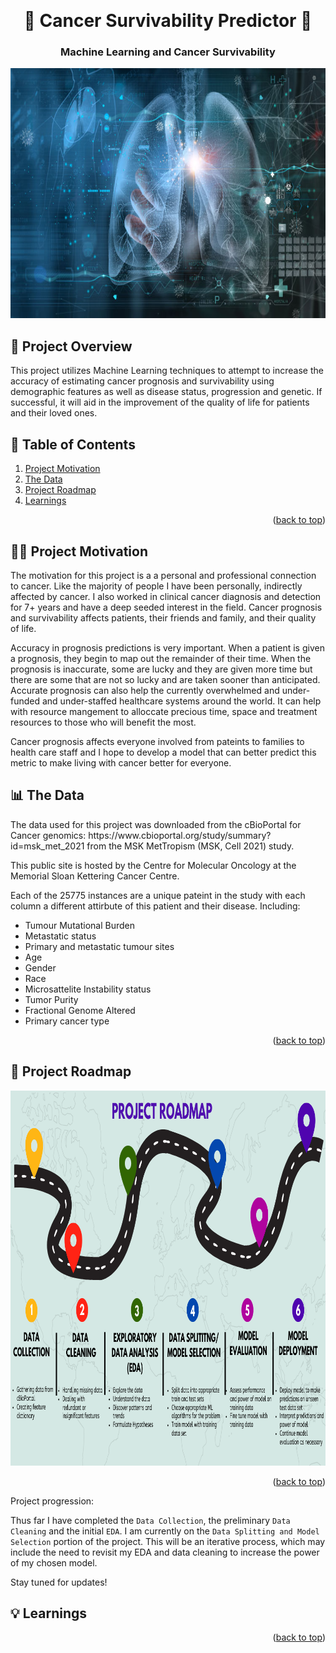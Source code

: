 <a name="readme-top"></a>
<!-- PROJECT LOGO Image: greenbutterfly/iStock/Getty Images Plus-->
<br />
<div align="center">

  # 🧬 Cancer Survivability Predictor 🧬
### Machine Learning and Cancer Survivability
<img src="Images/logo.jpeg" alt="Logo" width="600" height="400">
  </a>


</div>

## 🔎 Project Overview 

This project utilizes Machine Learning techniques to attempt to increase the accuracy of estimating cancer prognosis and survivability using demographic features as well as disease status, progression and genetic.  If successful, it will  aid in the improvement of the quality of life for patients and their loved ones. 


## 📖 Table of Contents
  
  <ol>
    <li><a href="#motivation">Project Motivation</a></li>
    <li><a href="#data">The Data</a></li>
    <li><a href="#roadmap">Project Roadmap</a></li>
    <li><a href="#learnings">Learnings</a></li>
  </ol>
</details>
<p align="right">(<a href="#readme-top">back to top</a>)</p>

<h2 id="motivation"> 💪🏽 Project Motivation </h2>

The motivation for this project is a a personal and professional connection to cancer. Like the majority of people I have been personally, indirectly affected by cancer. I also worked in clinical cancer diagnosis and detection for 7+ years and have a deep seeded interest in the field.  Cancer prognosis and survivability affects patients, their friends and family, and their quality of life.


Accuracy in prognosis predictions is very important. When a patient is given a prognosis, they begin to map out the remainder of their time.  When the prognosis is inaccurate, some are lucky and they are given more time but there are some that are not so lucky and are taken sooner than anticipated.  Accurate prognosis can also help the currently overwhelmed and under-funded and under-staffed healthcare systems around the world. It can help with resource mangement to alloccate precious time, space and treatment resources to those who will benefit the most.


Cancer prognosis affects everyone involved from pateints to families to health care staff and I hope to develop a model that can better predict this metric to make living with cancer better for everyone.


<h2 id="data">📊 The Data</h2>
The data used for this project was downloaded from the cBioPortal for Cancer genomics:
https://www.cbioportal.org/study/summary?id=msk_met_2021 from the MSK MetTropism (MSK, Cell 2021) study. 

This public site is hosted by the Centre for Molecular Oncology at the Memorial Sloan Kettering Cancer Centre.

Each of the 25775 instances are a unique pateint in the study with each column a different attirbute of this patient and their disease.
Including:
- Tumour Mutational Burden
- Metastatic status
- Primary and metastatic tumour sites
- Age
- Gender
- Race
- Microsattelite Instability status
- Tumor Purity
- Fractional Genome Altered
- Primary cancer type
<p align="right">(<a href="#readme-top">back to top</a>)</p>

<h2 id="roadmap"> 🚙 Project Roadmap </h2>
<img src="Images/roadmap.png" width="1000" height="600">
<p align="right">(<a href="#readme-top">back to top</a>)</p>
Project progression:

Thus far I have completed the `Data Collection`, the preliminary `Data Cleaning` and the initial `EDA`.  I am currently on the `Data Splitting and Model Selection` portion of the project. This will be an iterative process, which may include the need to revisit my EDA and data cleaning to increase the power of my chosen model. 

Stay tuned for updates! 


<h2 id="learnings"> 💡 Learnings </h2>
<p align="right">(<a href="#readme-top">back to top</a>)</p>



